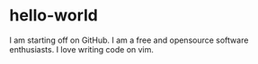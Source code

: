 # hello-world
I am starting off on GitHub.
I am a free and opensource software enthusiasts.
I love writing code on vim.
